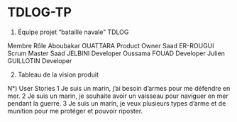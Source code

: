 # TDLOG-TP

1)	Équipe projet “bataille navale” TDLOG

Membre	Rôle
Aboubakar OUATTARA	Product Owner
Saad ER-ROUGUI	Scrum Master
Saad JELBINI	Developer
Oussama FOUAD	Developer
Julien GUILLOTIN	Developer


2)	Tableau de la vision produit

N°)	User Stories
1	Je suis un marin, j’ai besoin d’armes pour me défendre en mer.
2	Je suis un marin, je souhaite avoir un vaisseau pour naviguer en mer pendant la guerre.
3	Je suis un marin, je veux plusieurs types d’arme et de munition pour me protéger et pouvoir riposter.

